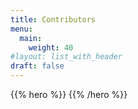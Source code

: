 ```yaml
---
title: Contributors
menu:
  main:
    weight: 40
#layout: list_with_header
draft: false
---
```


{{% hero %}}
{{% /hero %}}

